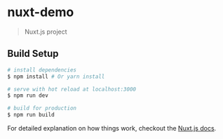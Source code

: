 # nuxt-demo

> Nuxt.js project

## Build Setup

``` bash
# install dependencies
$ npm install # Or yarn install

# serve with hot reload at localhost:3000
$ npm run dev

# build for production
$ npm run build
```

For detailed explanation on how things work, checkout the [Nuxt.js docs](https://github.com/nuxt/nuxt.js).
